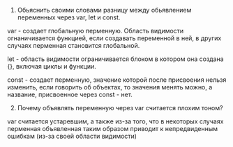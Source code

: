 1. Обьяснить своими словами разницу между обьявлением переменных через var, let и const.

var - создает глобальную перменную. Область видимости огнаничивается функцией, если создавать переменной в ней, в других случаях перменная становится глобальной.

let - область видимости ограничивается блоком в котором она создана {}, включая циклы и функции.

const - создает перменную, значение которой после присвоения нельзя изменить, если говорить об объектах, то значения менять можно, а название, присвоенное через const - нет.

2. Почему объявлять переменную через var считается плохим тоном?

var считается устаревшим, а также из-за того, что в некоторых случаях перменная объявленная таким образом приводит к непредвиденным ошибкам (из-за своей области видимости)